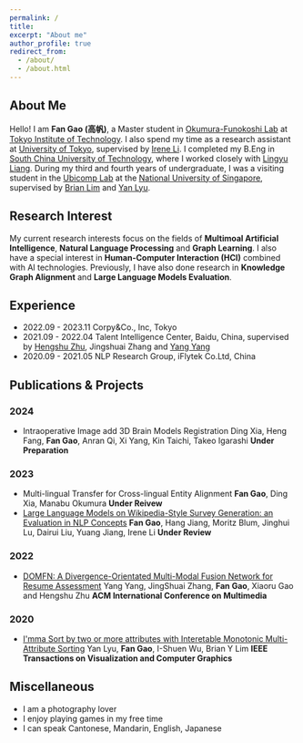 ```yaml
---
permalink: /
title: 
excerpt: "About me"
author_profile: true
redirect_from: 
  - /about/
  - /about.html
---
```

About Me
------
Hello! I am **Fan Gao (高帆)**, a Master student in [Okumura-Funokoshi Lab](https://lr-www.pi.titech.ac.jp/wp_en/?page_id=87) at [Tokyo Institute of Technology](https://www.titech.ac.jp/english). I also spend my time as a research assistant at [University of Tokyo](https://www.u-tokyo.ac.jp/en/), supervised by [Irene Li](https://ireneli.eu/). I completed my B.Eng in [South China University of Technology](https://www.scut.edu.cn/en/), where I worked closely with [Lingyu Liang](https://lianglysky.github.io/LY-Liang/). During my third and fourth years of undergraduate, I was a visiting student in the [Ubicomp Lab](https://ubiquitous.comp.nus.edu.sg/) at the [National University of Singapore](https://nus.edu.sg/), supervised by [Brian Lim](https://www.brianlim.net/) and [Yan Lyu](https://cse.seu.edu.cn/2020/1029/c23024a351517/pagem.htm).

Research Interest
------
My current research interests focus on the fields of **Multimoal Artificial Intelligence**, **Natural Language Processing** and **Graph Learning**. I also have a special interest in **Human-Computer Interaction (HCI)** combined with AI technologies. Previously, I have also done research in **Knowledge Graph Alignment** and **Large Language Models Evaluation**.


Experience
------
* 2022.09 - 2023.11 Corpy&Co., Inc, Tokyo
* 2021.09 - 2022.04 Talent Intelligence Center, Baidu, China, supervised by [Hengshu Zhu](https://www.zhuhengshu.com/), Jingshuai Zhang and [Yang Yang](http://www.njustkmg.cn/)
* 2020.09 - 2021.05 NLP Research Group, iFlytek Co.Ltd, China


Publications & Projects
------
### 2024
* Intraoperative Image add 3D Brain Models Registration
  Ding Xia, Heng Fang, **Fan Gao**, Anran Qi, Xi Yang, Kin Taichi, Takeo Igarashi **Under Preparation**
### 2023
* Multi-lingual Transfer for Cross-lingual Entity Alignment
  **Fan Gao**, Ding Xia, Manabu Okumura **Under Reivew**
* [Large Language Models on Wikipedia-Style Survey Generation: an Evaluation in NLP Concepts](https://arxiv.org/abs/2308.10410)
  **Fan Gao**, Hang Jiang, Moritz Blum, Jinghui Lu, Dairui Liu, Yuang Jiang, Irene Li **Under Review**
### 2022
* [DOMFN: A Divergence-Orientated Multi-Modal Fusion Network for Resume Assessment](https://dl.acm.org/doi/abs/10.1145/3503161.3548203)
  Yang Yang, JingShuai Zhang, **Fan Gao**, Xiaoru Gao and Hengshu Zhu
  **ACM International Conference on Multimedia**
### 2020
* [I'mma Sort by two or more attributes with Interetable Monotonic Multi-Attribute Sorting](https://ubiquitous.comp.nus.edu.sg/wp-content/uploads/2020/12/tvcg2020-imma-sort.pdf)
Yan Lyu, **Fan Gao**, I-Shuen Wu, Brian Y Lim
**IEEE Transactions on Visualization and Computer Graphics**
  


Miscellaneous
------
* I am a photography lover
* I enjoy playing games in my free time
* I can speak Cantonese, Mandarin, English, Japanese

